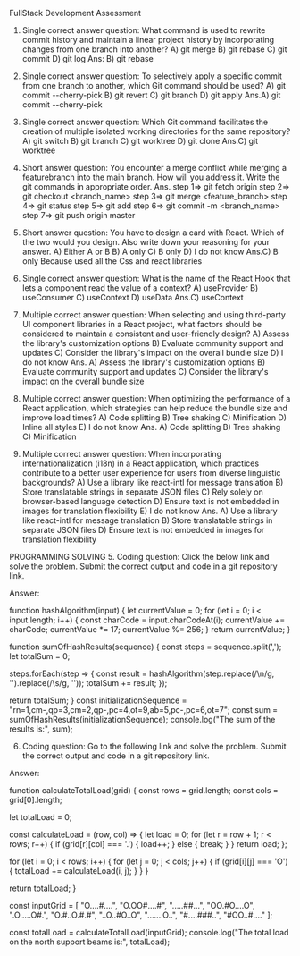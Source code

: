 FullStack Development Assessment

1. Single correct answer question: What command is used to rewrite commit history and
maintain a linear project history by incorporating changes from one branch into another?
A) git merge
B) git rebase
C) git commit
D) git log
Ans: B) git rebase

2. Single correct answer question: To selectively apply a specific commit from one branch
to another, which Git command should be used?
A) git commit --cherry-pick
B) git revert
C) git branch
D) git apply
Ans.A) git commit --cherry-pick

3. Single correct answer question: Which Git command facilitates the creation of multiple
isolated working directories for the same repository?
A) git switch
B) git branch
C) git worktree
D) git clone
Ans.C) git worktree

4. Short answer question: You encounter a merge conflict while merging a featurebranch
into the main branch. How will you address it. Write the git commands in appropriate
order.
Ans.
step 1=> git fetch origin
step 2=> git checkout <branch_name>
step 3=> git merge <feature_branch>
step 4=> git status
step 5=> git add <files>
step 6=> git commit -m <branch_name>
step 7=> git push origin master

7. Short answer question: You have to design a card with React. Which of the two would
you design. Also write down your reasoning for your answer.
A) Either A or B
B) A only
C) B only
D) I do not know
Ans.C) B only Because used all the Css and react libraries

8. Single correct answer question: What is the name of the React Hook that lets a
component read the value of a context?
A) useProvider
B) useConsumer
C) useContext
D) useData
Ans.C) useContext

9. Multiple correct answer question: When selecting and using third-party UI component
libraries in a React project, what factors should be considered to maintain a consistent
and user-friendly design?
A) Assess the library's customization options
B) Evaluate community support and updates
C) Consider the library's impact on the overall bundle size
D) I do not know
Ans.
A) Assess the library's customization options
B) Evaluate community support and updates
C) Consider the library's impact on the overall bundle size

10. Multiple correct answer question: When optimizing the performance of a React
application, which strategies can help reduce the bundle size and improve load times?
A) Code splitting
B) Tree shaking
C) Minification
D) Inline all styles
E) I do not know
Ans.
A) Code splitting
B) Tree shaking
C) Minification

11. Multiple correct answer question: When incorporating internationalization (i18n) in a
React application, which practices contribute to a better user experience for users from
diverse linguistic backgrounds?
A) Use a library like react-intl for message translation
B) Store translatable strings in separate JSON files
C) Rely solely on browser-based language detection
D) Ensure text is not embedded in images for translation flexibility
E) I do not know
Ans.
A) Use a library like react-intl for message translation
B) Store translatable strings in separate JSON files
D) Ensure text is not embedded in images for translation flexibility

PROGRAMMING SOLVING 
5. Coding question: Click the below link and solve the problem. Submit the correct output
and code in a git repository link.

Answer: 

function hashAlgorithm(input) {
  let currentValue = 0;
  for (let i = 0; i < input.length; i++) {
    const charCode = input.charCodeAt(i);
    currentValue += charCode;
    currentValue *= 17;
    currentValue %= 256;
  }
  return currentValue;
}

function sumOfHashResults(sequence) {
  const steps = sequence.split(',');
  let totalSum = 0;

  steps.forEach(step => {
    const result = hashAlgorithm(step.replace(/\n/g, '').replace(/\s/g, ''));
    totalSum += result;
  });

  return totalSum;
}
const initializationSequence = "rn=1,cm-,qp=3,cm=2,qp-,pc=4,ot=9,ab=5,pc-,pc=6,ot=7";
const sum = sumOfHashResults(initializationSequence);
console.log("The sum of the results is:", sum);

6. Coding question: Go to the following link and solve the problem. Submit the correct
output and code in a git repository link.

Answer:

function calculateTotalLoad(grid) {
  const rows = grid.length;
  const cols = grid[0].length;

  let totalLoad = 0;

  const calculateLoad = (row, col) => {
    let load = 0;
    for (let r = row + 1; r < rows; r++) {
      if (grid[r][col] === '.') {
        load++;
      } else {
        break;
      }
    }
    return load;
  };

 for (let i = 0; i < rows; i++) {
    for (let j = 0; j < cols; j++) {
      if (grid[i][j] === 'O') {
        totalLoad += calculateLoad(i, j);
      }
    }
  }

  return totalLoad;
}

const inputGrid = [
  "O....#....",
  "O.OO#....#",
  ".....##...",
  "OO.#O....O",
  ".O.....O#.",
  "O.#..O.#.#",
  "..O..#O..O",
  ".......O..",
  "#....###..",
  "#OO..#...."
];

const totalLoad = calculateTotalLoad(inputGrid);
console.log("The total load on the north support beams is:", totalLoad);

